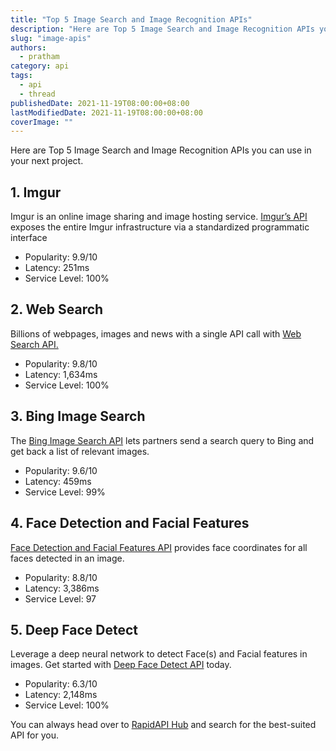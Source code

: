 ```yaml
---
title: "Top 5 Image Search and Image Recognition APIs"
description: "Here are Top 5 Image Search and Image Recognition APIs you can use in your next project."
slug: "image-apis"
authors:
  - pratham
category: api
tags:
  - api
  - thread
publishedDate: 2021-11-19T08:00:00+08:00
lastModifiedDate: 2021-11-19T08:00:00+08:00
coverImage: ""
---
```


<Lead>
  Here are Top 5 Image Search and Image Recognition APIs you can use in your next project.
</Lead>

## 1. Imgur

Imgur is an online image sharing and image hosting service. [Imgur’s API](https://rapidapi.com/imgur/api/imgur-9/?utm_source=RapidAPI.com/guides&utm_medium=DevRel&utm_campaign=DevRel) exposes the entire Imgur infrastructure via a standardized programmatic interface 

- Popularity: 9.9/10
- Latency: 251ms
- Service Level: 100%

## 2. Web Search

Billions of webpages, images and news with a single API call with [Web Search API.](https://rapidapi.com/contextualwebsearch/api/web-search/?utm_source=RapidAPI.com/guides&utm_medium=DevRel&utm_campaign=DevRel)

- Popularity: 9.8/10
- Latency: 1,634ms
- Service Level: 100%

## 3. Bing Image Search

The [Bing Image Search API](https://rapidapi.com/microsoft-azure-org-microsoft-cognitive-services/api/bing-image-search1/details?utm_source=RapidAPI.com/guides&utm_medium=DevRel&utm_campaign=DevRel) lets partners send a search query to Bing and get back a list of relevant images.

- Popularity: 9.6/10
- Latency: 459ms
- Service Level: 99%

## 4. Face Detection and Facial Features

[Face Detection and Facial Features API](https://rapidapi.com/eyerecognize/api/face-detection-and-facial-features/?utm_source=RapidAPI.com/guides&utm_medium=DevRel&utm_campaign=DevRel) provides face coordinates for all faces detected in an image.

- Popularity: 8.8/10
- Latency: 3,386ms
- Service Level: 97

## 5. Deep Face Detect

Leverage a deep neural network to detect Face(s) and Facial features in images. Get started with [Deep Face Detect API](https://rapidapi.com/eyerecognize/api/deep-face-detect?utm_source=RapidAPI.com/guides&utm_medium=DevRel&utm_campaign=DevRel) today.

- Popularity: 6.3/10
- Latency: 2,148ms
- Service Level: 100%

You can always head over to [RapidAPI Hub](https://rapidapi.com/?utm_source=RapidAPI.com/guides&utm_medium=DevRel&utm_campaign=DevRel) and search for the best-suited API for you.
